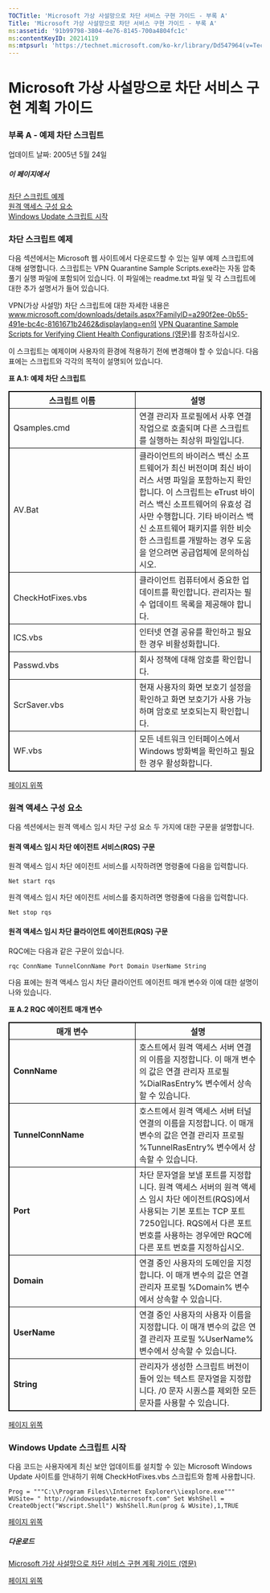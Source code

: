 ```yaml
---
TOCTitle: 'Microsoft 가상 사설망으로 차단 서비스 구현 가이드 - 부록 A'
Title: 'Microsoft 가상 사설망으로 차단 서비스 구현 가이드 - 부록 A'
ms:assetid: '91b99798-3804-4e76-8145-700a4804fc1c'
ms:contentKeyID: 20214119
ms:mtpsurl: 'https://technet.microsoft.com/ko-kr/library/Dd547964(v=TechNet.10)'
---
```


Microsoft 가상 사설망으로 차단 서비스 구현 계획 가이드
======================================================

### 부록 A - 예제 차단 스크립트

업데이트 날짜: 2005년 5월 24일

##### 이 페이지에서

[](#ecaa)[차단 스크립트 예제](#ecaa)  
[](#ebaa)[원격 액세스 구성 요소](#ebaa)  
[](#eaaa)[Windows Update 스크립트 시작](#eaaa)  

### 차단 스크립트 예제

다음 섹션에서는 Microsoft 웹 사이트에서 다운로드할 수 있는 일부 예제 스크립트에 대해 설명합니다. 스크립트는 VPN Quarantine Sample Scripts.exe라는 자동 압축 풀기 실행 파일에 포함되어 있습니다. 이 파일에는 readme.txt 파일 및 각 스크립트에 대한 추가 설명서가 들어 있습니다.

VPN(가상 사설망) 차단 스크립트에 대한 자세한 내용은 www.microsoft.com/downloads/details.aspx?FamilyID=a290f2ee-0b55-491e-bc4c-8161671b2462&displaylang=en의 [VPN Quarantine Sample Scripts for Verifying Client Health Configurations (영문)](http://www.microsoft.com/downloads/details.aspx?familyid=a290f2ee-0b55-491e-bc4c-8161671b2462&displaylang=en)를 참조하십시오.

이 스크립트는 예제이며 사용자의 환경에 적용하기 전에 변경해야 할 수 있습니다. 다음 표에는 스크립트와 각각의 목적이 설명되어 있습니다.

**표 A.1: 예제 차단 스크립트**

 
<table style="border:1px solid black;">
<colgroup>
<col width="50%" />
<col width="50%" />
</colgroup>
<thead>
<tr class="header">
<th style="border:1px solid black;" >스크립트 이름</th>
<th style="border:1px solid black;" >설명</th>
</tr>
</thead>
<tbody>
<tr class="odd">
<td style="border:1px solid black;">Qsamples.cmd</td>
<td style="border:1px solid black;">연결 관리자 프로필에서 사후 연결 작업으로 호출되며 다른 스크립트를 실행하는 최상위 파일입니다.</td>
</tr>
<tr class="even">
<td style="border:1px solid black;">AV.Bat</td>
<td style="border:1px solid black;">클라이언트의 바이러스 백신 소프트웨어가 최신 버전이며 최신 바이러스 서명 파일을 포함하는지 확인합니다. 이 스크립트는 eTrust 바이러스 백신 소프트웨어의 유효성 검사만 수행합니다. 기타 바이러스 백신 소프트웨어 패키지를 위한 비슷한 스크립트를 개발하는 경우 도움을 얻으려면 공급업체에 문의하십시오.</td>
</tr>
<tr class="odd">
<td style="border:1px solid black;">CheckHotFixes.vbs</td>
<td style="border:1px solid black;">클라이언트 컴퓨터에서 중요한 업데이트를 확인합니다. 관리자는 필수 업데이트 목록을 제공해야 합니다.</td>
</tr>
<tr class="even">
<td style="border:1px solid black;">ICS.vbs</td>
<td style="border:1px solid black;">인터넷 연결 공유를 확인하고 필요한 경우 비활성화합니다.</td>
</tr>
<tr class="odd">
<td style="border:1px solid black;">Passwd.vbs</td>
<td style="border:1px solid black;">회사 정책에 대해 암호를 확인합니다.</td>
</tr>
<tr class="even">
<td style="border:1px solid black;">ScrSaver.vbs</td>
<td style="border:1px solid black;">현재 사용자의 화면 보호기 설정을 확인하고 화면 보호기가 사용 가능하며 암호로 보호되는지 확인합니다.</td>
</tr>
<tr class="odd">
<td style="border:1px solid black;">WF.vbs</td>
<td style="border:1px solid black;">모든 네트워크 인터페이스에서 Windows 방화벽을 확인하고 필요한 경우 활성화합니다.</td>
</tr>
</tbody>
</table>
  
[](#mainsection)[페이지 위쪽](#mainsection)
  
### 원격 액세스 구성 요소
  
다음 섹션에서는 원격 액세스 임시 차단 구성 요소 두 가지에 대한 구문을 설명합니다.
  
#### 원격 액세스 임시 차단 에이전트 서비스(RQS) 구문
  
원격 액세스 임시 차단 에이전트 서비스를 시작하려면 명령줄에 다음을 입력합니다.
  
```  
Net start rqs  
```  
원격 액세스 임시 차단 에이전트 서비스를 중지하려면 명령줄에 다음을 입력합니다.
  
```  
Net stop rqs  
```  
#### 원격 액세스 임시 차단 클라이언트 에이전트(RQS) 구문
  
RQC에는 다음과 같은 구문이 있습니다.
  
```  
rqc ConnName TunnelConnName Port Domain UserName String  
```  
다음 표에는 원격 액세스 임시 차단 클라이언트 에이전트 매개 변수와 이에 대한 설명이 나와 있습니다.
  
**표 A.2 RQC 에이전트 매개 변수**

 
<table style="border:1px solid black;">
<colgroup>
<col width="50%" />
<col width="50%" />
</colgroup>
<thead>
<tr class="header">
<th style="border:1px solid black;" >매개 변수</th>
<th style="border:1px solid black;" >설명</th>
</tr>
</thead>
<tbody>
<tr class="odd">
<td style="border:1px solid black;"><strong>ConnName</strong></td>
<td style="border:1px solid black;">호스트에서 원격 액세스 서버 연결의 이름을 지정합니다. 이 매개 변수의 값은 연결 관리자 프로필 %DialRasEntry% 변수에서 상속할 수 있습니다.</td>
</tr>
<tr class="even">
<td style="border:1px solid black;"><strong>TunnelConnName</strong></td>
<td style="border:1px solid black;">호스트에서 원격 액세스 서버 터널 연결의 이름을 지정합니다. 이 매개 변수의 값은 연결 관리자 프로필 %TunnelRasEntry% 변수에서 상속할 수 있습니다.</td>
</tr>
<tr class="odd">
<td style="border:1px solid black;"><strong>Port</strong></td>
<td style="border:1px solid black;">차단 문자열을 보낼 포트를 지정합니다. 원격 액세스 서버의 원격 액세스 임시 차단 에이전트(RQS)에서 사용되는 기본 포트는 TCP 포트 7250입니다. RQS에서 다른 포트 번호를 사용하는 경우에만 RQC에 다른 포트 번호를 지정하십시오.</td>
</tr>
<tr class="even">
<td style="border:1px solid black;"><strong>Domain</strong></td>
<td style="border:1px solid black;">연결 중인 사용자의 도메인을 지정합니다. 이 매개 변수의 값은 연결 관리자 프로필 %Domain% 변수에서 상속할 수 있습니다.</td>
</tr>
<tr class="odd">
<td style="border:1px solid black;"><strong>UserName</strong></td>
<td style="border:1px solid black;">연결 중인 사용자의 사용자 이름을 지정합니다. 이 매개 변수의 값은 연결 관리자 프로필 %UserName% 변수에서 상속할 수 있습니다.</td>
</tr>
<tr class="even">
<td style="border:1px solid black;"><strong>String</strong></td>
<td style="border:1px solid black;">관리자가 생성한 스크립트 버전이 들어 있는 텍스트 문자열을 지정합니다. /0 문자 시퀀스를 제외한 모든 문자를 사용할 수 있습니다.</td>
</tr>
</tbody>
</table>
  
[](#mainsection)[페이지 위쪽](#mainsection)
  
### Windows Update 스크립트 시작
  
다음 코드는 사용자에게 최신 보안 업데이트를 설치할 수 있는 Microsoft Windows Update 사이트를 안내하기 위해 CheckHotFixes.vbs 스크립트와 함께 사용합니다.
  
```  
Prog = """C:\\Program Files\\Internet Explorer\\iexplore.exe""" WUSite= " http://windowsupdate.microsoft.com" Set WshShell = CreateObject("Wscript.Shell") WshShell.Run(prog & WUsite),1,TRUE  
```  
[](#mainsection)[페이지 위쪽](#mainsection)
  
##### 다운로드
  
[Microsoft 가상 사설망으로 차단 서비스 구현 계획 가이드 (영문)](http://go.microsoft.com/fwlink/?linkid=41308)
  
[](#mainsection)[페이지 위쪽](#mainsection)
